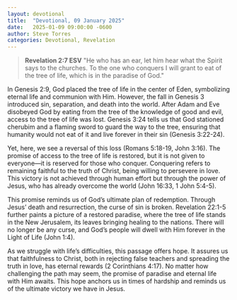 ```yaml
---
layout: devotional
title:  "Devotional, 09 January 2025"
date:   2025-01-09 09:00:00 -0600
author: Steve Torres
categories: Devotional, Revelation
---
```


>**Revelation 2:7 ESV**
>"He who has an ear, let him hear what the Spirit says to the churches. To the one who conquers I will grant to eat of the tree of life, which is in the paradise of God."

In Genesis 2:9, God placed the tree of life in the center of Eden, symbolizing eternal life and communion with Him. However, the fall in Genesis 3 introduced sin, separation, and death into the world. After Adam and Eve disobeyed God by eating from the tree of the knowledge of good and evil, access to the tree of life was lost. Genesis 3:24 tells us that God stationed cherubim and a flaming sword to guard the way to the tree, ensuring that humanity would not eat of it and live forever in their sin (Genesis 3:22-24).

Yet, here, we see a reversal of this loss (Romans 5:18-19, John 3:16). The promise of access to the tree of life is restored, but it is not given to everyone—it is reserved for those who conquer. Conquering refers to remaining faithful to the truth of Christ, being willing to persevere in love. This victory is not achieved through human effort but through the power of Jesus, who has already overcome the world (John 16:33, 1 John 5:4-5).

This promise reminds us of God’s ultimate plan of redemption. Through Jesus’ death and resurrection, the curse of sin is broken. Revelation 22:1-5 further paints a picture of a restored paradise, where the tree of life stands in the New Jerusalem, its leaves bringing healing to the nations. There will no longer be any curse, and God’s people will dwell with Him forever in the Light of Life (John 1:4).

As we struggle with life’s difficulties, this passage offers hope. It assures us that faithfulness to Christ, both in rejecting false teachers and spreading the truth in love, has eternal rewards (2 Corinthians 4:17). No matter how challenging the path may seem, the promise of paradise and eternal life with Him awaits. This hope anchors us in times of hardship and reminds us of the ultimate victory we have in Jesus.


